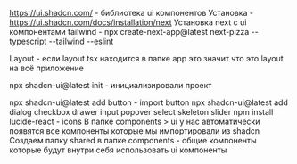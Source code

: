 https://ui.shadcn.com/ - библиотека ui компонентов
Установка - https://ui.shadcn.com/docs/installation/next
Установка next с ui компонентами tailwind - npx create-next-app@latest next-pizza --typescript --tailwind --eslint

Layout - если layout.tsx находится в папке app это значит что это layout на всё приложение

npx shadcn-ui@latest init - инициализировали проект

npx shadcn-ui@latest add button - import button
npx shadcn-ui@latest add dialog checkbox drawer input popover select skeleton slider
npm install lucide-react - icons
В папке components > ui у нас автоматически появятся все компоненты которые мы импортировали из shadcn
Создаем папку shared в папке components - общие компоненты которые будут внутри себя использовать ui компоненты
